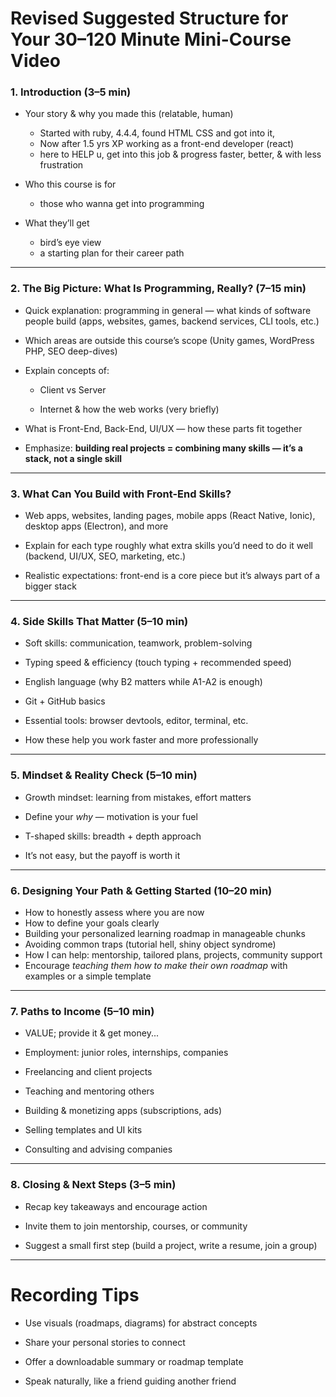 # Revised Suggested Structure for Your 30–120 Minute Mini-Course Video

### **1. Introduction (3–5 min)**

- Your story & why you made this (relatable, human)
	- Started with ruby, 4.4.4, found HTML CSS and got into it,
	- Now after 1.5 yrs XP working as a front-end developer (react)
	- here to HELP u, get into this job & progress faster, better, & with less frustration
    
- Who this course is for 
	- those who wanna get into programming
    
- What they’ll get
	- bird’s eye view
	- a starting plan for their career path

---

### **2. The Big Picture: What Is Programming, Really? (7–15 min)**

- Quick explanation: programming in general — what kinds of software people build (apps, websites, games, backend services, CLI tools, etc.)
    
- Which areas are outside this course’s scope (Unity games, WordPress PHP, SEO deep-dives)
    
- Explain concepts of:
    
    - Client vs Server
        
    - Internet & how the web works (very briefly)
        
- What is Front-End, Back-End, UI/UX — how these parts fit together
    
- Emphasize: **building real projects = combining many skills — it’s a stack, not a single skill**
    

---

### **3. What Can You Build with Front-End Skills?**

- Web apps, websites, landing pages, mobile apps (React Native, Ionic), desktop apps (Electron), and more
    
- Explain for each type roughly what extra skills you’d need to do it well (backend, UI/UX, SEO, marketing, etc.)
    
- Realistic expectations: front-end is a core piece but it’s always part of a bigger stack
    

---

### **4. Side Skills That Matter (5–10 min)**

- Soft skills: communication, teamwork, problem-solving
    
- Typing speed & efficiency (touch typing + recommended speed)
    
- English language (why B2 matters while A1-A2 is enough)
    
- Git + GitHub basics
    
- Essential tools: browser devtools, editor, terminal, etc.
    
- How these help you work faster and more professionally
    

---

### **5. Mindset & Reality Check (5–10 min)**

- Growth mindset: learning from mistakes, effort matters
    
- Define your _why_ — motivation is your fuel
    
- T-shaped skills: breadth + depth approach
    
- It’s not easy, but the payoff is worth it
    

---

### **6. Designing Your Path & Getting Started (10–20 min)**

- How to honestly assess where you are now
- How to define your goals clearly
- Building your personalized learning roadmap in manageable chunks
- Avoiding common traps (tutorial hell, shiny object syndrome)
- How I can help: mentorship, tailored plans, projects, community support
- Encourage _teaching them how to make their own roadmap_ with examples or a simple template

---

### **7. Paths to Income (5–10 min)**

- VALUE; provide it & get money...

- Employment: junior roles, internships, companies
    
- Freelancing and client projects
    
- Teaching and mentoring others
    
- Building & monetizing apps (subscriptions, ads)
    
- Selling templates and UI kits
    
- Consulting and advising companies
    

---

### **8. Closing & Next Steps (3–5 min)**

- Recap key takeaways and encourage action
    
- Invite them to join mentorship, courses, or community
    
- Suggest a small first step (build a project, write a resume, join a group)
    

---

# Recording Tips

- Use visuals (roadmaps, diagrams) for abstract concepts
    
- Share your personal stories to connect
    
- Offer a downloadable summary or roadmap template
    
- Speak naturally, like a friend guiding another friend